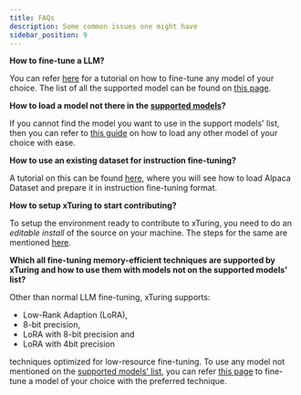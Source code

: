 ```yaml
---
title: FAQs
description: Some common issues one might have 
sidebar_position: 9
---
```


**How to fine-tune a LLM?**
    
You can refer [here](/overview/quickstart/finetune_guide) for a tutorial on how to fine-tune any model of your choice. The list of all the supported model can be found on [this page](/overview/supported_models).

**How to load a model not there in the [supported models](/overview/supported_models)?**

If you cannot find the model you want to use in the support models' list, then you can refer to [this guide](/advanced/anymodel) on how to load any other model of your choice with ease.

**How to use an existing dataset for instruction fine-tuning?**

A tutorial on this can be found [here](/overview/quickstart/data_usage), where you will see how to load Alpaca Dataset and prepare it in instruction fine-tuning format.

**How to setup xTuring to start contributing?**

To setup the environment ready to contribute to xTuring, you need to do an _editable install_ of the source on your machine. The steps for the same are mentioned [here](/contributing/setting_up#editable-install).

**Which all fine-tuning memory-efficient techniques are supported by xTuring and how to use them with models not on the supported models' list?**

Other than normal LLM fine-tuning, xTuring supports:
- Low-Rank Adaption (LoRA), 
- 8-bit precision, 
- LoRA with 8-bit precision and 
- LoRA with 4bit precision 

techniques optimized for low-resource fine-tuning. To use any model not mentioned on the [supported models' list](/overview/suppported_models), you can refer [this page](/advanced/anymodel) to fine-tune a model of your choice with the preferred technique.